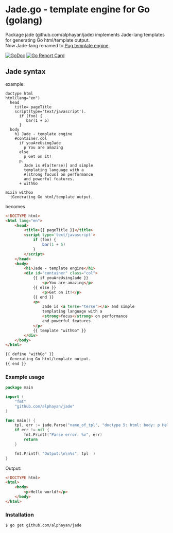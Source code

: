 # Jade.go - template engine for Go (golang)  
Package jade (github.com/alphayan/jade) implements Jade-lang templates for generating Go html/template output.  
Now Jade-lang renamed to [Pug template engine](https://pugjs.org/api/getting-started.html).  

[![GoDoc](https://godoc.org/github.com/alphayan/jade?status.svg)](https://godoc.org/github.com/alphayan/jade) [![Go Report Card](https://goreportcard.com/badge/github.com/alphayan/jade)](https://goreportcard.com/report/github.com/alphayan/jade)

## Jade syntax
example:
```jade
doctype html
html(lang="en")
  head
    title= pageTitle
    script(type='text/javascript').
      if (foo) {
         bar(1 + 5)
      }
  body
    h1 Jade - template engine
    #container.col
      if youAreUsingJade
        p You are amazing
      else
        p Get on it!
      p.
        Jade is #[a(terse)] and simple
        templating language with a
        #[strong focus] on performance
        and powerful features.
      + withGo

mixin withGo
  |Generating Go html/template output.
```
becomes
```html
<!DOCTYPE html>
<html lang="en">
    <head>
        <title>{{ pageTitle }}</title>
        <script type='text/javascript'>
            if (foo) {
                bar(1 + 5)
            }
        </script>
    </head>
    <body>
        <h1>Jade - template engine</h1>
        <div id="container" class="col">
            {{ if youAreUsingJade }}
                <p>You are amazing</p>
            {{ else }}
                <p>Get on it!</p>
            {{ end }}
            <p>
                Jade is <a terse="terse"></a> and simple
                templating language with a
                <strong>focus</strong> on performance
                and powerful features.
            </p>
            {{ template "withGo" }}
        </div>
    </body>
</html>

{{ define "withGo" }}
  Generating Go html/template output.
{{ end }}
```

### Example usage

```go
package main

import (
    "fmt"
    "github.com/alphayan/jade"
)

func main() {
    tpl, err := jade.Parse("name_of_tpl", "doctype 5: html: body: p Hello world!")
    if err != nil {
        fmt.Printf("Parse error: %v", err)
        return
    }

    fmt.Printf( "Output:\n\n%s", tpl  )
}
```

Output:

```html
<!DOCTYPE html>
<html>
    <body>
        <p>Hello world!</p>
    </body>
</html>
```

### Installation

```sh
$ go get github.com/alphayan/jade
```
